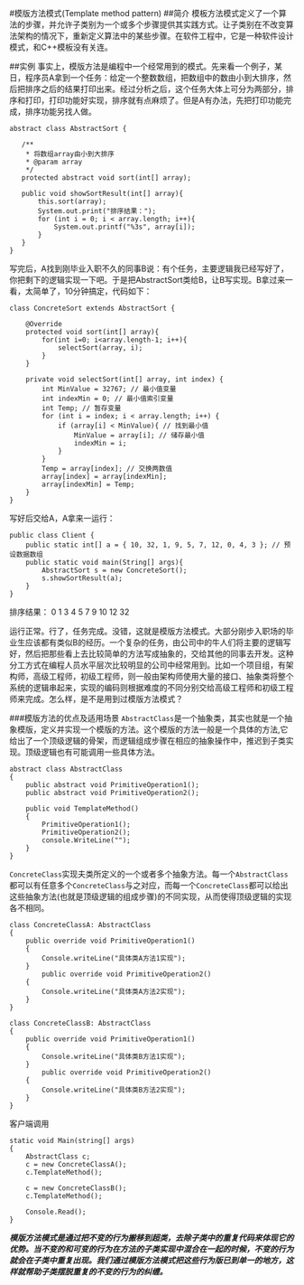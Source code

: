 #模版方法模式(Template method pattern)
##简介
模板方法模式定义了一个算法的步骤，并允许子类别为一个或多个步骤提供其实践方式。让子类别在不改变算法架构的情况下，重新定义算法中的某些步骤。在软件工程中，它是一种软件设计模式，和C++模板没有关连。

##实例
 事实上，模版方法是编程中一个经常用到的模式。先来看一个例子，某日，程序员A拿到一个任务：给定一个整数数组，把数组中的数由小到大排序，然后把排序之后的结果打印出来。经过分析之后，这个任务大体上可分为两部分，排序和打印，打印功能好实现，排序就有点麻烦了。但是A有办法，先把打印功能完成，排序功能另找人做。
 
 ```
 abstract class AbstractSort {  
      
    /** 
     * 将数组array由小到大排序 
     * @param array 
     */  
    protected abstract void sort(int[] array);  
      
    public void showSortResult(int[] array){  
        this.sort(array);  
        System.out.print("排序结果：");  
        for (int i = 0; i < array.length; i++){  
            System.out.printf("%3s", array[i]);  
        }  
    }  
}  
 ```
 
写完后，A找到刚毕业入职不久的同事B说：有个任务，主要逻辑我已经写好了，你把剩下的逻辑实现一下吧。于是把AbstractSort类给B，让B写实现。B拿过来一看，太简单了，10分钟搞定，代码如下：

```
class ConcreteSort extends AbstractSort {  
  
    @Override  
    protected void sort(int[] array){  
        for(int i=0; i<array.length-1; i++){  
            selectSort(array, i);  
        }  
    }  
      
    private void selectSort(int[] array, int index) {  
        int MinValue = 32767; // 最小值变量  
        int indexMin = 0; // 最小值索引变量  
        int Temp; // 暂存变量  
        for (int i = index; i < array.length; i++) {  
            if (array[i] < MinValue){ // 找到最小值  
                MinValue = array[i]; // 储存最小值  
                indexMin = i;   
            }  
        }  
        Temp = array[index]; // 交换两数值  
        array[index] = array[indexMin];  
        array[indexMin] = Temp;  
    }  
}  
``` 
写好后交给A，A拿来一运行：

```
public class Client {  
    public static int[] a = { 10, 32, 1, 9, 5, 7, 12, 0, 4, 3 }; // 预设数据数组  
    public static void main(String[] args){  
        AbstractSort s = new ConcreteSort();  
        s.showSortResult(a);  
    }  
}  
```

排序结果：  0  1  3  4  5  7  9 10 12 32

运行正常。行了，任务完成。没错，这就是模版方法模式。大部分刚步入职场的毕业生应该都有类似B的经历。一个复杂的任务，由公司中的牛人们将主要的逻辑写好，然后把那些看上去比较简单的方法写成抽象的，交给其他的同事去开发。这种分工方式在编程人员水平层次比较明显的公司中经常用到。比如一个项目组，有架构师，高级工程师，初级工程师，则一般由架构师使用大量的接口、抽象类将整个系统的逻辑串起来，实现的编码则根据难度的不同分别交给高级工程师和初级工程师来完成。怎么样，是不是用到过模版方法模式？

###模版方法的优点及适用场景
`AbstractClass`是一个抽象类，其实也就是一个抽象模版，定义并实现一个模版的方法。这个模版的方法一般是一个具体的方法,它给出了一个顶级逻辑的骨架，而逻辑组成步骤在相应的抽象操作中，推迟到子类实现。顶级逻辑也有可能调用一些具体方法。

```
abstract class AbstractClass
{
	public abstract void PrimitiveOperation1();
	public abstract void PrimitiveOperation2();
	
	public void TemplateMethod()
	{
		PrimitiveOperation1();
		PrimitiveOperation2();
		console.WriteLine("");
	}
}
```

`ConcreteClass`实现夫类所定义的一个或者多个抽象方法。每一个`AbstractClass`都可以有任意多个`ConcreteClass`与之对应，而每一个`ConcreteClass`都可以给出这些抽象方法(也就是顶级逻辑的组成步骤)的不同实现，从而使得顶级逻辑的实现各不相同。

```
class ConcreteClassA: AbstractClass
{
	public override void PrimitiveOperation1()
	{
		Console.writeLine("具体类A方法1实现");
	}
		public override void PrimitiveOperation2()
	{
		Console.writeLine("具体类A方法2实现");
	}
}

class ConcreteClassB: AbstractClass
{
	public override void PrimitiveOperation1()
	{
		Console.writeLine("具体类B方法1实现");
	}
		public override void PrimitiveOperation2()
	{
		Console.writeLine("具体类B方法2实现");
	}
}

```

客户端调用

```
static void Main(string[] args)
{
	AbstractClass c;
	c = new ConcreteClassA();
	c.TemplateMethod();
	
	c = new ConcreteClassB();
	c.TemplateMethod();
	
	Console.Read();
}
```

***模版方法模式是通过把不变的行为搬移到超类，去除子类中的重复代码来体现它的优势。当不变的和可变的行为在方法的子类实现中混合在一起的时候，不变的行为就会在子类中重复出现。我们通过模版方法模式把这些行为版已到单一的地方，这样就帮助子类摆脱重复的不变的行为的纠缠。***